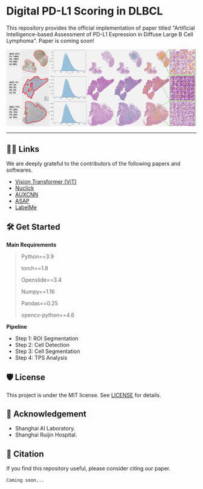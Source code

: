 # Digital PD-L1 Scoring in DLBCL

This repository provides the official implementation of paper titled "Artificial Intelligence-based Assessment of PD-L1 Expression in Diffuse Large B Cell Lymphoma". Paper is coming soon!

<!-- Insert the project banner here -->
<div align="center">
    <a href="https://"><img width="800px" height="auto" src="https://github.com/yanfang-research/Digital-PD-L1-Scoring/blob/main/WSI_TPS.jpg"></a>
</div>

---

## 👩‍💻 Links
We are deeply grateful to the contributors of the following papers and softwares.

- [Vision Transformer (ViT)](https://github.com/google-research/vision_transformer)
- [Nuclick](https://github.com/navidstuv/NuClick)
- [AUXCNN](https://github.com/shenghh2015/cell-counting)
- [ASAP](https://computationalpathologygroup.github.io/ASAP/)
- [LabelMe](https://github.com/labelmeai/labelme)

<!-- give a introduction of your project -->

## 🛠️ Get Started

**Main Requirements**  
> Python==3.9
> 
> torch==1.8
> 
> Openslide==3.4
>
> Numpy==1.16
>
> Pandas==0.25
>
> opencv-python==4.6
> 

**Pipeline**
- Step 1: ROI Segmentation
- Step 2: Cell Detection
- Step 3: Cell Segmentation
- Step 4: TPS Analysis

## 🛡️ License

This project is under the MIT license. See [LICENSE](LICENSE) for details.

## 🙏 Acknowledgement

- Shanghai AI Laboratory.
- Shanghai Ruijin Hospital.

## 📝 Citation

If you find this repository useful, please consider citing our paper.
```
Coming soon...
